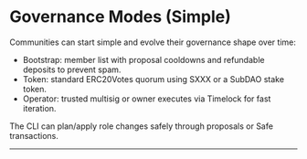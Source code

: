 # Governance Modes (Simple)

Communities can start simple and evolve their governance shape over time:

-   Bootstrap: member list with proposal cooldowns and refundable deposits to prevent spam.
-   Token: standard ERC20Votes quorum using SXXX or a SubDAO stake token.
-   Operator: trusted multisig or owner executes via Timelock for fast iteration.

The CLI can plan/apply role changes safely through proposals or Safe transactions.

---
